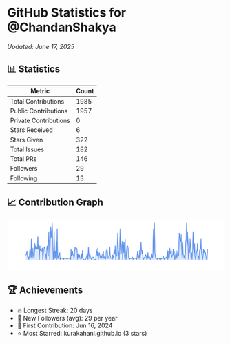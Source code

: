 # GitHub Statistics for @ChandanShakya
*Updated: June 17, 2025*

## 📊 Statistics
| Metric | Count |
|--------|--------|
| Total Contributions | 1985 |
| Public Contributions | 1957 |
| Private Contributions | 0 |
| Stars Received | 6 |
| Stars Given | 322 |
| Total Issues | 182 |
| Total PRs | 146 |
| Followers | 29 |
| Following | 13 |

## 📈 Contribution Graph

![Contribution Graph](./contribution_graph.png)

## 🏆 Achievements

- 🔥 Longest Streak: 20 days
- 👥 New Followers (avg): 29 per year
- 📅 First Contribution: Jun 16, 2024
- ⭐ Most Starred: kurakahani.github.io (3 stars)
